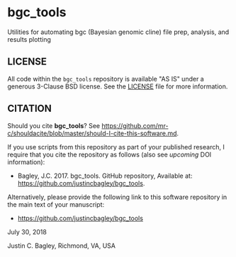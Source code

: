 # bgc_tools
Utilities for automating bgc (Bayesian genomic cline) file prep, analysis, and results plotting 

## LICENSE

All code within the ```bgc_tools``` repository is available "AS IS" under a generous 3-Clause BSD license. See the [LICENSE](LICENSE) file for more information.

## CITATION

Should you cite **bgc_tools**? See https://github.com/mr-c/shouldacite/blob/master/should-I-cite-this-software.md.

If you use scripts from this repository as part of your published research, I require that you cite the repository as follows (also see _upcoming_ DOI information): 
  
- Bagley, J.C. 2017. bgc_tools. GitHub repository, Available at: https://github.com/justincbagley/bgc_tools.

Alternatively, please provide the following link to this software repository in the main text of your manuscript:

- https://github.com/justincbagley/bgc_tools


July 30, 2018

Justin C. Bagley, Richmond, VA, USA
